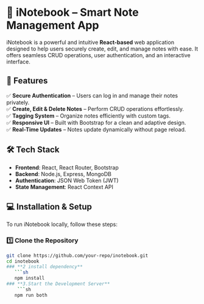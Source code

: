 # 📒 iNotebook – Smart Note Management App

iNotebook is a powerful and intuitive **React-based** web application designed to help users securely create, edit, and manage notes with ease. It offers seamless CRUD operations, user authentication, and an interactive interface.

## 🚀 Features

✅ **Secure Authentication** – Users can log in and manage their notes privately.  
✅ **Create, Edit & Delete Notes** – Perform CRUD operations effortlessly.  
✅ **Tagging System** – Organize notes efficiently with custom tags.  
✅ **Responsive UI** – Built with Bootstrap for a clean and adaptive design.  
✅ **Real-Time Updates** – Notes update dynamically without page reload.  

## 🛠️ Tech Stack

- **Frontend**: React, React Router, Bootstrap
- **Backend**: Node.js, Express, MongoDB
- **Authentication**: JSON Web Token (JWT)
- **State Management**: React Context API

## 💻 Installation & Setup

To run iNotebook locally, follow these steps:

### **1️⃣ Clone the Repository**
```bash
git clone https://github.com/your-repo/inotebook.git
cd inotebook
### **2 install dependency**
   ```sh
   npm install
### **3.Start the Development Server**
    ```sh
   npm run both

